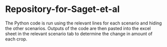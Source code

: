 # Repository-for-Saget-et-al
The Python code is run using the relevant lines for each scenario and hiding the other scenarios. Outputs of the code are then pasted into the excel sheet in the relevant scenario tab to determine the change in amount of each crop.
